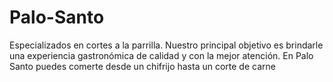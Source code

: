 # Palo-Santo
Especializados en cortes a la parrilla. Nuestro principal objetivo es brindarle una experiencia gastronómica de calidad y con la mejor atención. En Palo Santo puedes comerte desde un chifrijo hasta un corte de carne
